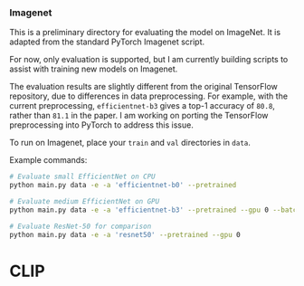### Imagenet

This is a preliminary directory for evaluating the model on ImageNet. It is adapted from the standard PyTorch Imagenet script. 

For now, only evaluation is supported, but I am currently building scripts to assist with training new models on Imagenet. 

The evaluation results are slightly different from the original TensorFlow repository, due to differences in data preprocessing. For example, with the current preprocessing, `efficientnet-b3` gives a top-1 accuracy of `80.8`, rather than `81.1` in the paper. I am working on porting the TensorFlow preprocessing into PyTorch to address this issue.   

To run on Imagenet, place your `train` and `val` directories in `data`. 

Example commands: 
```bash
# Evaluate small EfficientNet on CPU
python main.py data -e -a 'efficientnet-b0' --pretrained 
```
```bash
# Evaluate medium EfficientNet on GPU
python main.py data -e -a 'efficientnet-b3' --pretrained --gpu 0 --batch-size 128
```
```bash
# Evaluate ResNet-50 for comparison
python main.py data -e -a 'resnet50' --pretrained --gpu 0
```
# CLIP
